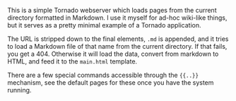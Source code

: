 This is a simple Tornado webserver which loads pages from the current
directory formatted in Markdown. I use it myself for ad-hoc wiki-like
things, but it serves as a pretty minimal example of a Tornado application.

The URL is stripped down to the final elements, `.md` is appended, and
it tries to load a Markdown file of that name from the current directory.
If that fails, you get a 404. Otherwise it will load the data, convert
from markdown to HTML, and feed it to the `main.html` template.

There are a few special commands accessible through the `{{..}}` mechanism,
see the default pages for these once you have the system running.
